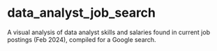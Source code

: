 # data_analyst_job_search
A visual analysis of data analyst skills and salaries found in current job postings (Feb 2024), compiled for a Google search. 
